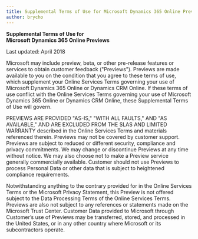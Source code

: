 ```yaml
---
title: Supplemental Terms of Use for Microsoft Dynamics 365 Online Previews
author: brycho
---
```


**Supplemental Terms of Use for**  
**Microsoft Dynamics 365 Online Previews**

Last updated: April 2018

Microsoft may include preview, beta, or other pre-release features or services
to obtain customer feedback ("Previews"). Previews are made available to you on
the condition that you agree to these terms of use, which supplement your Online
Services Terms governing your use of Microsoft Dynamics 365 Online or Dynamics
CRM Online. If these terms of use conflict with the Online Services Terms
governing your use of Microsoft Dynamics 365 Online or Dynamics CRM Online,
these Supplemental Terms of Use will govern.

PREVIEWS ARE PROVIDED "AS-IS," "WITH ALL FAULTS," AND "AS AVAILABLE," AND ARE
EXCLUDED FROM THE SLAS AND LIMITED WARRANTY described in the Online Services
Terms and materials referenced therein. Previews may not be covered by customer
support. Previews are subject to reduced or different security, compliance and
privacy commitments. We may change or discontinue Previews at any time without
notice. We may also choose not to make a Preview service generally commercially
available. Customer should not use Previews to process Personal Data or other
data that is subject to heightened compliance requirements.

Notwithstanding anything to the contrary provided for in the Online Services
Terms or the Microsoft Privacy Statement, this Preview is not offered subject to
the Data Processing Terms of the Online Services Terms. Previews are also not
subject to any references or statements made on the Microsoft Trust Center.
Customer Data provided to Microsoft through Customer’s use of Previews may be
transferred, stored, and processed in the United States, or in any other country
where Microsoft or its subcontractors operate.
